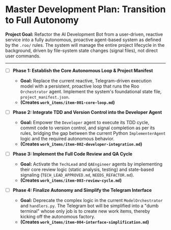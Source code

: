 # Master Development Plan: Transition to Full Autonomy

**Project Goal:** Refactor the AI Development Bot from a user-driven, reactive service into a fully autonomous, proactive agent-based system as defined by the `.roo/` rules. The system will manage the entire project lifecycle in the background, driven by file-system state changes (signal files), not direct user commands.

---

- [ ] **Phase 1: Establish the Core Autonomous Loop & Project Manifest**
    - **Goal:** Replace the current reactive, Telegram-driven execution model with a persistent, proactive loop that runs the Roo `Orchestrator` agent. Implement the system's foundational state file, `project_manifest.json`.
    - **(Creates `work_items/item-001-core-loop.md`)**

- [ ] **Phase 2: Integrate TDD and Version Control into the Developer Agent**
    - **Goal:** Empower the `Developer` agent to execute its TDD cycle, commit code to version control, and signal completion as per its rules, bridging the gap between the current Python `ImplementerAgent` logic and the required autonomous behavior.
    - **(Creates `work_items/item-002-developer-integration.md`)**

- [ ] **Phase 3: Implement the Full Code Review and QA Cycle**
    - **Goal:** Activate the `TechLead` and `QAEngineer` agents by implementing their core review logic (static analysis, testing) and state-based signaling (`TECH_LEAD_APPROVED.md`, `NEEDS_REFACTOR.md`).
    - **(Creates `work_items/item-003-review-cycle.md`)**

- [ ] **Phase 4: Finalize Autonomy and Simplify the Telegram Interface**
    - **Goal:** Deprecate the complex logic in the current `ModelOrchestrator` and `handlers.py`. The Telegram bot will be simplified into a "dumb terminal" whose only job is to create new work items, thereby kicking off the autonomous factory.
    - **(Creates `work_items/item-004-interface-simplification.md`)**